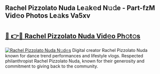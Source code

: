 ## Rachel Pizzolato Nuda Le𝚊k𝚎d N𝚞𝚍e - Part-fzM Vid𝚎o Photos Le𝚊ks Va5xv

# <h2><a href="http://fbbxm0.evod.top/?m=Rachel+Pizzolato+Nuda">🔗 👉🔴 Rachel Pizzolato Nuda Vid𝚎o Ph𝚘t𝚘s</a></h2>

[![Rachel Pizzolato Nuda N𝚞d𝚎s](https://i.imgur.com/8V9OHl7.gif)](http://fbbxm0.evod.top/?m=Rachel+Pizzolato+Nuda)
Digital creator Rachel Pizzolato Nuda known for dance trend performances and lifestyle vlogs. Respected philanthropist Rachel Pizzolato Nuda, known for their generosity and commitment to giving back to the community. 
